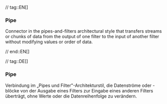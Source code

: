 // tag::EN[]
### Pipe

Connector in the pipes-and-filters architectural style that transfers
streams or chunks of data from the output of one filter to the input
of another filter without modifying values or order of data.


// end::EN[]

// tag::DE[]
### Pipe

Verbindung im „Pipes und Filter"-Architekturstil, die Datenströme oder
-blöcke von der Ausgabe eines Filters zur Eingabe eines anderen
Filters überträgt, ohne Werte oder die
Datenreihenfolge zu verändern.

